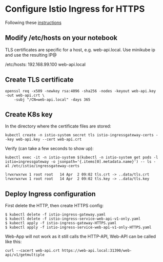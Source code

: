 # Configure Istio Ingress for HTTPS

Following these [instructions](https://istio.io/docs/tasks/traffic-management/secure-ingress/mount/#configure-a-tls-ingress-gateway-with-a-file-mount-based-approach)

## Modify /etc/hosts on your notebook

TLS certificates are specific for a host, e.g. web-api.local. Use minikube ip and use the resulting IP@

/etc/hosts:
192.168.99.100   web-api.local

## Create TLS certificate

```
openssl req -x509 -newkey rsa:4096 -sha256 -nodes -keyout web-api.key -out web-api.crt \
    -subj "/CN=web-api.local" -days 365
```

## Create K8s key

In the directory where the certificate files are stored:

```
kubectl create -n istio-system secret tls istio-ingressgateway-certs --key web-api.key --cert web-api.crt
```

Verify (can take a few seconds to show up):

```
kubectl exec -it -n istio-system $(kubectl -n istio-system get pods -l istio=ingressgateway -o jsonpath='{.items[0].metadata.name}') -- ls -al /etc/istio/ingressgateway-certs

lrwxrwxrwx 1 root root   14 Apr  2 09:02 tls.crt -> ..data/tls.crt
lrwxrwxrwx 1 root root   14 Apr  2 09:02 tls.key -> ..data/tls.key
```

## Deploy Ingress configuration

First delete the HTTP, then create HTTPS config:

```
$ kubectl delete -f istio-ingress-gateway.yaml
$ kubectl delete -f istio-ingress-service-web-api-v1-only.yaml
$ kubectl apply -f istio-ingress-gateway-HTTPS.yaml
$ kubectl apply -f istio-ingress-service-web-api-v1-only-HTTPS.yaml
```

Web-App will not work as it still calls the HTTP-API, Web-API can be called like this:

```
curl --cacert web-api.crt https://web-api.local:31390/web-api/v1/getmultiple
```


